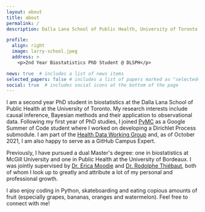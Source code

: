 ```yaml
---
layout: about
title: about
permalink: /
description: Dalla Lana School of Public Health, University of Toronto

profile:
  align: right
  image: larry-school.jpeg
  address: >
    <p>2nd Year Biostatistics PhD Student @ DLSPH</p>

news: true  # includes a list of news items
selected_papers: false # includes a list of papers marked as "selected={true}"
social: true  # includes social icons at the bottom of the page
---
```


I am a second year PhD student in biostatistics at the Dalla Lana School of Public Health at the University of Toronto. My research interests include causal inference, Bayesian methods and their application to observational data. Following my first year of PhD studies, I joined [PyMC](https://docs.pymc.io/en/stable/) as a Google Summer of Code student where I worked on developing a Dirichlet Process submodule. I am part of the [Health Data Working Group](https://health-data-working-group.github.io/) and, as of October 2021, I am also happy to serve as a GitHub Campus Expert.

Previously, I have pursued a dual Master's degree: one in biostatistics at McGill University and one in Public Health at the University of Bordeaux. I was jointly supervised by [Dr. Erica Moodie](https://www.ericamoodie.com/) and [Dr. Rodolphe Thiébaut](https://www.bordeaux-population-health.center/profile/rodolphe-thiebaut/), both of whom I look up to greatly and attribute a lot of my personal and professional growth.

I also enjoy coding in Python, skateboarding and eating copious amounts of fruit (especially grapes, bananas, oranges and watermelon). Feel free to connect with me!
